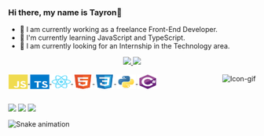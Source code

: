 ### Hi there, my name is Tayron👋
- 🔭 I am currently working as a freelance Front-End Developer. 
- 🌱 I'm currently learning JavaScript and TypeScript.
- 🤔 I am currently looking for an Internship in the Technology area.
<div align="center">
  <a href="https://github.com/tayronroch">
  <img height="150em" src="https://github-readme-stats.vercel.app/api?username=tayronroch&show_icons=true&theme=dark&include_all_commits=true&count_private=true"/>
  <img height="150em" width="auto" src="https://github-readme-stats.vercel.app/api/top-langs/?username=tayronroch&layout=compact&langs_count=7&theme=dark"/>
</div>
  
<div style="display: inline_block"><br>
  <img align="center" alt="Icon-Js" height="30" width="40" src="https://raw.githubusercontent.com/devicons/devicon/master/icons/javascript/javascript-plain.svg">
  <img align="center" alt="-Icon-Ts" height="30" width="40" src="https://raw.githubusercontent.com/devicons/devicon/master/icons/typescript/typescript-plain.svg">
  <img align="center" alt="Icon-React" height="30" width="40" src="https://raw.githubusercontent.com/devicons/devicon/master/icons/react/react-original.svg">
  <img align="center" alt="Icon-HTML" height="30" width="40" src="https://raw.githubusercontent.com/devicons/devicon/master/icons/html5/html5-original.svg">
  <img align="center" alt="Icon-CSS" height="30" width="40" src="https://raw.githubusercontent.com/devicons/devicon/master/icons/css3/css3-original.svg">
  <img align="center" alt="Icon-Python" height="30" width="40" src="https://raw.githubusercontent.com/devicons/devicon/master/icons/python/python-original.svg">
  <img align="center" alt="Icon-Csharp" height="30" width="40" src="https://raw.githubusercontent.com/devicons/devicon/master/icons/csharp/csharp-original.svg">
  <img align="right" alt="Icon-gif" src="https://cdn.discordapp.com/attachments/795358919417397249/825430589581688872/hi.gif">
</div>
  
  ##
  
  <div>
  <a href="https://instagram.com/tayronroch" target="_blank"><img src="https://img.shields.io/badge/-Instagram-%23E4405F?style=for-the-badge&logo=instagram&logoColor=white" target="_blank"></a>
  <a href = "mailto:tayronroch@gmail.com"><img src="https://img.shields.io/badge/Gmail-D14836?style=for-the-badge&logo=gmail&logoColor=white" target="_blank"></a>
  <a href="https://www.linkedin.com/in/tayronroch/" target="_blank"><img src="https://img.shields.io/badge/-LinkedIn-%230077B5?style=for-the-badge&logo=linkedin&logoColor=white" target="_blank"></a>   
  </div>
  
 ![Snake animation](https://github.com/tayronroch/tayronroch/blob/output/github-contribution-grid-snake.svg)

